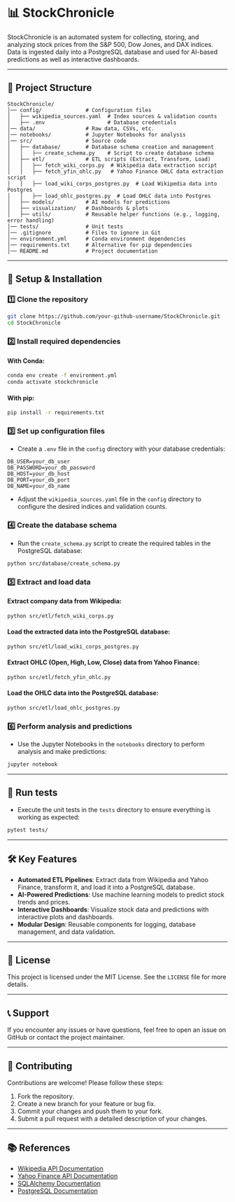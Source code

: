 # 📊 StockChronicle

StockChronicle is an automated system for collecting, storing, and analyzing stock prices from the S&P 500, Dow Jones, and DAX indices.  
Data is ingested daily into a PostgreSQL database and used for AI-based predictions as well as interactive dashboards.

---

## 📁 Project Structure
```
StockChronicle/
│── config/              # Configuration files
│   ├── wikipedia_sources.yaml  # Index sources & validation counts
│   ├── .env                    # Database credentials
│── data/                # Raw data, CSVs, etc.
│── notebooks/           # Jupyter Notebooks for analysis
│── src/                 # Source code
│   ├── database/        # Database schema creation and management
│   │   ├── create_schema.py    # Script to create database schema
│   ├── etl/             # ETL scripts (Extract, Transform, Load)
│   │   ├── fetch_wiki_corps.py  # Wikipedia data extraction script
│   │   ├── fetch_yfin_ohlc.py   # Yahoo Finance OHLC data extraction script
│   │   ├── load_wiki_corps_postgres.py  # Load Wikipedia data into Postgres
│   │   ├── load_ohlc_postgres.py  # Load OHLC data into Postgres
│   ├── models/          # AI models for predictions
│   ├── visualization/   # Dashboards & plots
│   ├── utils/           # Reusable helper functions (e.g., logging, error handling)
│── tests/               # Unit tests
│── .gitignore           # Files to ignore in Git
│── environment.yml      # Conda environment dependencies
│── requirements.txt     # Alternative for pip dependencies
│── README.md            # Project documentation
```

---

## 🚀 Setup & Installation  

### **1️⃣ Clone the repository**
```bash
git clone https://github.com/your-github-username/StockChronicle.git
cd StockChronicle
```

### **2️⃣ Install required dependencies**
#### With Conda:
```bash
conda env create -f environment.yml
conda activate stockchronicle
```
#### With pip:
```bash
pip install -r requirements.txt
```

### **3️⃣ Set up configuration files**
- Create a `.env` file in the `config` directory with your database credentials:
```
DB_USER=your_db_user
DB_PASSWORD=your_db_password
DB_HOST=your_db_host
DB_PORT=your_db_port
DB_NAME=your_db_name
```
- Adjust the `wikipedia_sources.yaml` file in the `config` directory to configure the desired indices and validation counts.

### **4️⃣ Create the database schema**
- Run the `create_schema.py` script to create the required tables in the PostgreSQL database:
```bash
python src/database/create_schema.py
```

### **5️⃣ Extract and load data**
#### Extract company data from Wikipedia:
```bash
python src/etl/fetch_wiki_corps.py
```
#### Load the extracted data into the PostgreSQL database:
```bash
python src/etl/load_wiki_corps_postgres.py
```
#### Extract OHLC (Open, High, Low, Close) data from Yahoo Finance:
```bash
python src/etl/fetch_yfin_ohlc.py
```
#### Load the OHLC data into the PostgreSQL database:
```bash
python src/etl/load_ohlc_postgres.py
```

### **6️⃣ Perform analysis and predictions**
- Use the Jupyter Notebooks in the `notebooks` directory to perform analysis and make predictions:
```bash
jupyter notebook
```

---

## 🧪 Run tests
- Execute the unit tests in the `tests` directory to ensure everything is working as expected:
```bash
pytest tests/
```

---

## 🛠️ Key Features
- **Automated ETL Pipelines**: Extract data from Wikipedia and Yahoo Finance, transform it, and load it into a PostgreSQL database.
- **AI-Powered Predictions**: Use machine learning models to predict stock trends and prices.
- **Interactive Dashboards**: Visualize stock data and predictions with interactive plots and dashboards.
- **Modular Design**: Reusable components for logging, database management, and data validation.

---

## 📄 License
This project is licensed under the MIT License. See the `LICENSE` file for more details.

---

## 📞 Support
If you encounter any issues or have questions, feel free to open an issue on GitHub or contact the project maintainer.

---

## 🌟 Contributing
Contributions are welcome! Please follow these steps:
1. Fork the repository.
2. Create a new branch for your feature or bug fix.
3. Commit your changes and push them to your fork.
4. Submit a pull request with a detailed description of your changes.

---

## 📚 References
- [Wikipedia API Documentation](https://www.mediawiki.org/wiki/API:Main_page)
- [Yahoo Finance API Documentation](https://finance.yahoo.com/)
- [SQLAlchemy Documentation](https://docs.sqlalchemy.org/)
- [PostgreSQL Documentation](https://www.postgresql.org/docs/)